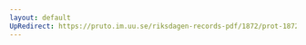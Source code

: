 ```yaml
---
layout: default
UpRedirect: https://pruto.im.uu.se/riksdagen-records-pdf/1872/prot-1872--ak--120/prot-1872--ak--120_006.pdf
---
```

